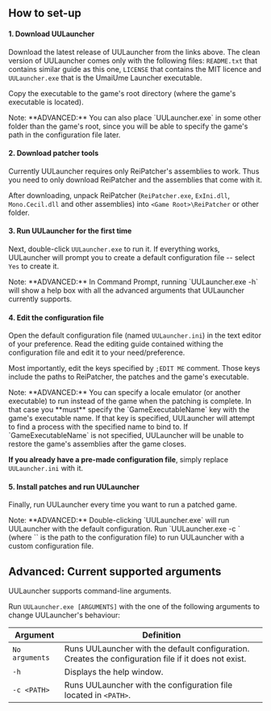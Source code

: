 ## How to set-up

#### 1. Download UULauncher
Download the latest release of UULauncher from the links above.
The clean version of UULauncher comes only with the following files: `README.txt` that contains similar guide as this one, `LICENSE` that contains the
MIT licence and `UULauncher.exe` that is the UmaiUme Launcher executable.

Copy the executable to the game's root directory (where the game's executable is located).
<div class="alert alert-info" role="alert">
<span class="glyphicon glyphicon-exclamation-sign" aria-hidden="true"></span>
<span class="sr-only">Note:</span>
<span class="alert-text">
**ADVANCED:** You can also place `UULauncher.exe` in some other folder than the game's root, since you will be able to specify the game's path in the configuration file later. 
</span>
</div>

#### 2. Download patcher tools
Currently UULauncher requires only ReiPatcher's assemblies to work.
Thus you need to only download ReiPatcher and the assemblies that come with it.

After downloading, unpack ReiPatcher (`ReiPatcher.exe`, `ExIni.dll`, `Mono.Cecil.dll` and other assemblies) into `<Game Root>\ReiPatcher` or other folder.

#### 3. Run UULauncher for the first time
Next, double-click `UULauncher.exe` to run it.
If everything works, UULauncher will prompt you to create a default configuration file -- select `Yes` to create it.

<div class="alert alert-info" role="alert">
<span class="glyphicon glyphicon-exclamation-sign" aria-hidden="true"></span>
<span class="sr-only">Note:</span>
<span class="alert-text">
**ADVANCED:** In Command Prompt, running `UULauncher.exe -h` will show a help box with all the advanced arguments that UULauncher currently supports. 
</span>
</div>

#### 4. Edit the configuration file
Open the default configuration file (named `UULauncher.ini`) in the text editor of your preference.
Read the editing guide contained withing the configuration file and edit it to your need/preference.

Most importantly, edit the keys specified by `;EDIT ME` comment. Those keys include the paths to ReiPatcher, the patches and the game's executable.

<div class="alert alert-info" role="alert">
<span class="glyphicon glyphicon-exclamation-sign" aria-hidden="true"></span>
<span class="sr-only">Note:</span>
<span class="alert-text">
**ADVANCED:** You can specify a locale emulator (or another executable) to run instead of the game when the patching is complete.
In that case you **must** specify the `GameExecutableName` key with the game's executable name. If that key is specified, UULauncher
will attempt to find a process with the specified name to bind to. If `GameExecutableName` is not specified, UULauncher will be unable to
restore the game's assemblies after the game closes.
</span>
</div>

**If you already have a pre-made configuration file**, simply replace `UULauncher.ini` with it.

#### 5. Install patches and run UULauncher
Finally, run UULauncher every time you want to run a patched game.

<div class="alert alert-info" role="alert">
<span class="glyphicon glyphicon-exclamation-sign" aria-hidden="true"></span>
<span class="sr-only">Note:</span>
<span class="alert-text">
**ADVANCED:** Double-clicking `UULauncher.exe` will run UULauncher with the default configuration. Run `UULauncher.exe -c <PATH>` (where `<PATH>` is the path to the configuration file) to run UULauncher with a custom configuration file.
</span>
</div>

## Advanced: Current supported arguments
UULauncher supports command-line arguments.

Run `UULauncher.exe [ARGUMENTS]` with the one of the following arguments to change UULauncher's behaviour:

| Argument | Definition |
| ---- | ---------- |
| `No arguments` | Runs UULauncher with the default configuration. Creates the configuration file if it does not exist. |
| `-h` | Displays the help window. |
| `-c <PATH>` | Runs UULauncher with the configuration file located in `<PATH>`. |